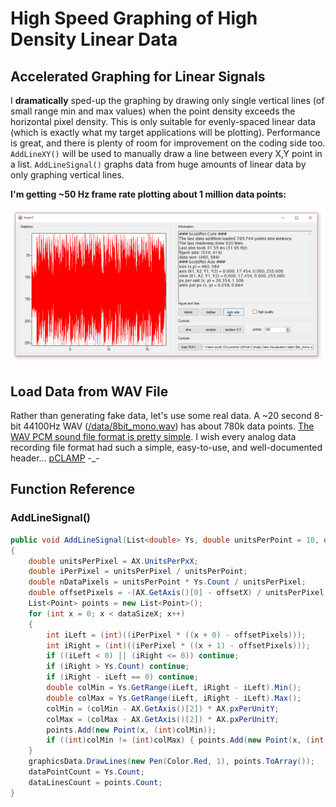 # High Speed Graphing of High Density Linear Data

## Accelerated Graphing for Linear Signals
I **dramatically** sped-up the graphing by drawing only single vertical lines (of small range min and max values) when the point density exceeds the horizontal pixel density. This is only suitable for evenly-spaced linear data (which is exactly what my target applications will be plotting). Performance is great, and there is plenty of room for improvement on the coding side too. `AddLineXY()` will be used to manually draw a line between every X,Y point in a list. `AddLineSignal()` graphs data from huge amounts of linear data by only graphing vertical lines.

**I'm getting ~50 Hz frame rate plotting about 1 million data points:**

![](demo.gif)

## Load Data from WAV File
Rather than generating fake data, let's use some real data. A ~20 second 8-bit 44100Hz WAV ([/data/8bit_mono.wav](/data/8bit_mono.wav)) has about 780k data points. [The WAV PCM sound file format is pretty simple](http://soundfile.sapp.org/doc/WaveFormat/). I wish every analog data recording file format had such a simple, easy-to-use, and well-documented header... [pCLAMP](http://mdc.custhelp.com/app/answers/detail/a_id/18779) -_-

## Function Reference

### AddLineSignal()
```c#
public void AddLineSignal(List<double> Ys, double unitsPerPoint = 10, double offsetX = 0,  bool drawGrid = true)
{
	double unitsPerPixel = AX.UnitsPerPxX;
	double iPerPixel = unitsPerPixel / unitsPerPoint;
	double nDataPixels = unitsPerPoint * Ys.Count / unitsPerPixel;
	double offsetPixels = -(AX.GetAxis()[0] - offsetX) / unitsPerPixel;
	List<Point> points = new List<Point>();
	for (int x = 0; x < dataSizeX; x++)
	{
		int iLeft = (int)((iPerPixel * ((x + 0) - offsetPixels)));
		int iRight = (int)((iPerPixel * ((x + 1) - offsetPixels)));
		if ((iLeft < 0) || (iRight <= 0)) continue;
		if (iRight > Ys.Count) continue;
		if (iRight - iLeft == 0) continue;
		double colMin = Ys.GetRange(iLeft, iRight - iLeft).Min();
		double colMax = Ys.GetRange(iLeft, iRight - iLeft).Max();
		colMin = (colMin - AX.GetAxis()[2]) * AX.pxPerUnitY;
		colMax = (colMax - AX.GetAxis()[2]) * AX.pxPerUnitY;
		points.Add(new Point(x, (int)colMin));
		if ((int)colMin != (int)colMax) { points.Add(new Point(x, (int)colMax)); }
	}
	graphicsData.DrawLines(new Pen(Color.Red, 1), points.ToArray()); 
	dataPointCount = Ys.Count;
	dataLinesCount = points.Count;
}
```
